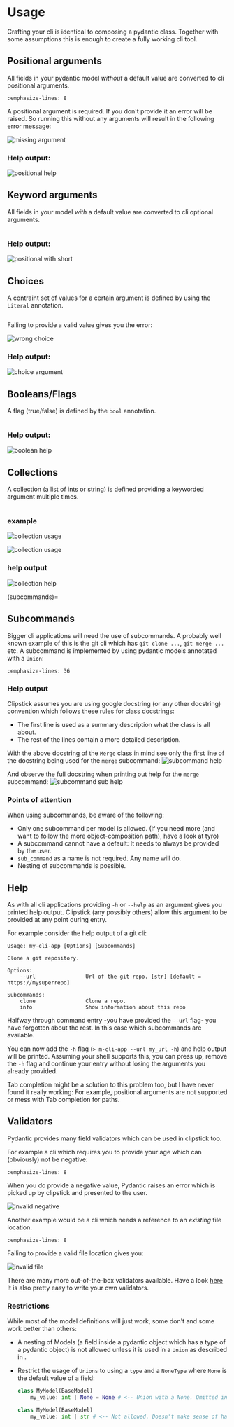 # Usage

Crafting your cli is identical to composing a pydantic class. Together with some assumptions this is enough to create a fully working cli tool.


## Positional arguments

All fields in your pydantic model *without* a default value are converted to cli positional arguments.

```{literalinclude} ../examples/positional.py
:emphasize-lines: 8
```

A positional argument is required. If you don't provide it an error will be raised. So running this without any arguments will result in the following error message:

![missing argument](_images/positional-error.svg)

### Help output:

![positional help](_images/positional-help.svg)



## Keyword arguments

All fields in your model *with* a default value are converted to cli optional arguments.

```{literalinclude} ../examples/keyword.py
```


### Help output:

![positional with short](_images/keyword-help.svg)

## Choices

A contraint set of values for a certain argument is defined by using the `Literal` annotation.

```{literalinclude} ../examples/choice.py
```

Failing to provide a valid value gives you the error:

![wrong choice](_images/choice-wrong-choice.svg)

### Help output:

![choice argument](_images/choice-help.svg)


## Booleans/Flags

A flag (true/false) is defined by the `bool` annotation.

```{literalinclude} ../examples/boolean.py

```

### Help output:

![boolean help](_images/boolean-help.svg)

## Collections

A collection (a list of ints or string) is defined providing a keyworded argument multiple times.

```{literalinclude} ../examples/collection.py
```

### example

![collection usage](_images/collection-required.svg)

![collection usage](_images/collection-optional.svg)

### help output
![collection help](_images/collection-help.svg)

(subcommands)=
## Subcommands

Bigger cli applications will need the use of subcommands.
A probably well known example of this is the git cli which has `git clone ...`, `git merge ...` etc.
A subcommand is implemented by using pydantic models annotated with a `Union`:

```{literalinclude} ../examples/subcommand.py
:emphasize-lines: 36
```

### Help output

Clipstick assumes you are using google docstring (or any other docstring) convention
which follows these rules for class docstrings:

- The first line is used as a summary description what the class is all about.
- The rest of the lines contain a more detailed description.

With the above docstring of the `Merge` class in mind
see only the first line of the docstring being used for the `merge` subcommand:
![subcommand help](_images/subcommand-help.svg)

And observe the full docstring when printing out help for the `merge` subcommand:
![subcommand sub help](_images/subcommand-merge-help.svg)


### Points of attention

When using subcommands, be aware of the following:

- Only one subcommand per model is allowed. (If you need more (and want to follow the more object-composition path), have a look at [tyro](https://brentyi.github.io/tyro/))
- A subcommand cannot have a default: It needs to always be provided by the user.
- `sub_command` as a name is not required. Any name will do.
- Nesting of subcommands is possible.

## Help

As with all cli applications providing `-h` or `--help` as an argument gives you printed help output. Clipstick (any possibly others) allow this argument to be provided at any point during
entry.

For example consider the help output of a git cli:

```
Usage: my-cli-app [Options] [Subcommands]

Clone a git repository.

Options:
    --url                Url of the git repo. [str] [default = https://mysuperrepo]

Subcommands:
    clone                Clone a repo.
    info                 Show information about this repo
```

Halfway through command entry -you have provided the `--url` flag-
you have forgotten about the rest. In this case which subcommands are available.

You can now add the `-h` flag (`> m-cli-app --url my_url -h`) and help output will be printed.
Assuming your shell supports this, you can press up, remove the `-h` flag and continue your entry without losing the arguments you already provided.

Tab completion might be a solution to this problem too, but I have never found it really working:
For example, positional arguments are not supported or mess with Tab completion for paths.

## Validators

Pydantic provides many field validators which can be used in clipstick too.

For example a cli which requires you to provide your age which can (obviously) not be negative:

```{literalinclude} ../examples/types_non_negative_int.py
:emphasize-lines: 8
```

When you do provide a negative value, Pydantic raises an error which is picked up by clipstick and presented to the user.

![invalid negative](_images/types_non_negative_int-invalid.svg)

Another example would be a cli which needs a reference to an *existing* file location.

```{literalinclude} ../examples/types_file_exists.py
:emphasize-lines: 8
```

Failing to provide a valid file location gives you:

![invalid file](_images/types_file_exists-invalid.svg)

There are many more out-of-the-box validators available. Have a look [here](https://docs.pydantic.dev/latest/api/types/)
It is also pretty easy to write your own validators.

### Restrictions

While most of the model definitions will just work, some don't and some work better than others:

- A nesting of Models (a field inside a pydantic object which has a type of a pydantic object) is not allowed unless it is used in a `Union` as described in [](subcommands).
- Restrict the usage of `Unions` to using a `type` and a `NoneType` where `None` is the default value of a field:

    ```python
    class MyModel(BaseModel)
        my_value: int | None = None # <-- Union with a None. Omitted in help output
    ```

    ```python
    class MyModel(BaseModel)
        my_value: int | str # <-- Not allowed. Doesn't make sense of having a model like this?
    ```
